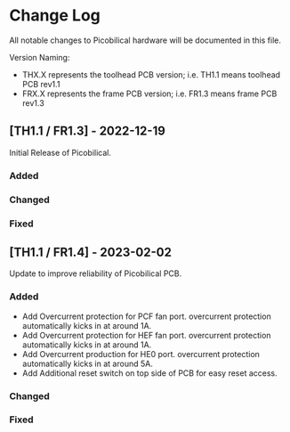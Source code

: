 # Change Log
All notable changes to Picobilical hardware will be documented in this file.

Version Naming:  
- THX.X represents the toolhead PCB version; i.e. TH1.1 means toolhead PCB rev1.1
- FRX.X represents the frame PCB version; i.e. FR1.3 means frame PCB rev1.3

## [TH1.1 / FR1.3] - 2022-12-19 

Initial Release of Picobilical.

### Added 
 
### Changed 
 
### Fixed 

## [TH1.1 / FR1.4] - 2023-02-02 

Update to improve reliability of Picobilical PCB.

### Added 

- Add Overcurrent protection for PCF fan port. overcurrent protection automatically kicks in at around 1A.
- Add Overcurrent protection for HEF fan port. overcurrent protection automatically kicks in at around 1A.
- Add Overcurrent production for HE0 port. overcurrent protection automatically kicks in at around 5A.
- Add Additional reset switch on top side of PCB for easy reset access.
 
### Changed 
 
### Fixed 